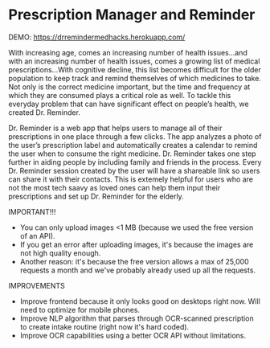 # Prescription Manager and Reminder

DEMO: <a>https://drremindermedhacks.herokuapp.com/</a>


With increasing age, comes an increasing number of health issues…and with an increasing number of health issues, comes a growing list of medical prescriptions…With cognitive decline, this list becomes difficult for the older population to keep track and remind themselves of which medicines to take. Not only is the correct medicine important, but the time and frequency at which they are consumed plays a critical role as well. To tackle this everyday problem that can have significant effect on people’s health, we created Dr. Reminder. 


Dr. Reminder is a web app that helps users to manage all of their prescriptions in one place through a few clicks. The app analyzes a photo of the user’s prescription label and automatically creates a calendar to remind the user when to consume the right medicine. Dr. Reminder takes one step further in aiding people by including family and friends in the process. Every Dr. Reminder session created by the user will have a shareable link so users can share it with their contacts. This is extemely helpful for users who are not the most tech saavy as loved ones can help them input their prescriptions and set up Dr. Reminder for the elderly.


IMPORTANT!!!
- You can only upload images <1 MB (because we used the free version of an API).
- If you get an error after uploading images, it's because the images are not high quality enough.
- Another reason: it's because the free version allows a max of 25,000 requests a month and we've probably already used up all the requests.


IMPROVEMENTS
- Improve frontend because it only looks good on desktops right now. Will need to optimize for mobile phones.
- Improve NLP algorithm that parses through OCR-scanned prescription to create intake routine (right now it's hard coded).
- Improve OCR capabilities using a better OCR API without limitations.